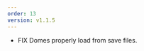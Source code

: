 ```yaml
---
order: 13
version: v1.1.5
---
```

- <span class="badge badge-pill badge-primary">FIX</span> Domes properly load from save files.